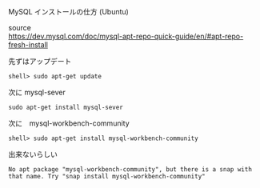 MySQL インストールの仕方 (Ubuntu)

source  
https://dev.mysql.com/doc/mysql-apt-repo-quick-guide/en/#apt-repo-fresh-install

先ずはアップデート　　

`shell> sudo apt-get update`

次に mysql-sever

`sudo apt-get install mysql-sever`

次に　mysql-workbench-community  

`shell> sudo apt-get install mysql-workbench-community`

出来ないらしい  

`No apt package "mysql-workbench-community", but there is a snap with that name.
Try "snap install mysql-workbench-community"`
